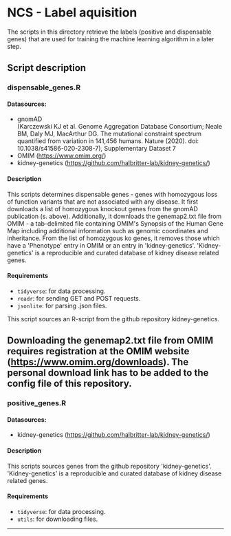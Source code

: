 # NCS - Label aquisition

The scripts in this directory retrieve the labels (positive and dispensable genes) that are used for training the machine learning algorithm in a later step.


## Script description
### dispensable_genes.R
#### Datasources: 
- gnomAD     
(Karczewski KJ et al. Genome Aggregation Database Consortium; Neale BM, Daly MJ, MacArthur DG. The mutational constraint spectrum quantified from variation in 141,456 humans. Nature (2020). doi: 10.1038/s41586-020-2308-7), Supplementary Dataset 7  
- OMIM (https://www.omim.org/)   
- kidney-genetics (https://github.com/halbritter-lab/kidney-genetics/)

#### Description
This scripts determines dispensable genes - genes with homozygous loss of function variants that are not associated with any disease. It first downloads a list of homozygous knockout genes from the gnomAD publication (s. above). Additionally, it downloads the genemap2.txt file from OMIM - a tab-delimited file containing OMIM's Synopsis of the Human Gene Map including additional information such as genomic coordinates and inheritance. From the list of homozygous ko genes, it removes those which have a 'Phenotype' entry in OMIM or an entry in 'kidney-genetics'. 'Kidney-genetics' is a reproducible and curated database of kidney disease related genes. 

#### Requirements
- `tidyverse`: for data processing.
- `readr`: for sending GET and POST requests.
- `jsonlite`: for parsing .json files.   

This script sources an R-script from the github repository kidney-genetics.   

Downloading the genemap2.txt file from OMIM requires registration at the OMIM website (https://www.omim.org/downloads). The personal download link has to be added to the config file of this repository.
---

### positive_genes.R
#### Datasources: 
- kidney-genetics (https://github.com/halbritter-lab/kidney-genetics/)

#### Description
This scripts sources genes from the github repository 'kidney-genetics'. 'Kidney-genetics' is a reproducible and curated database of kidney disease related genes. 
 
#### Requirements
- `tidyverse`: for data processing.
- `utils`: for downloading files.   
---









